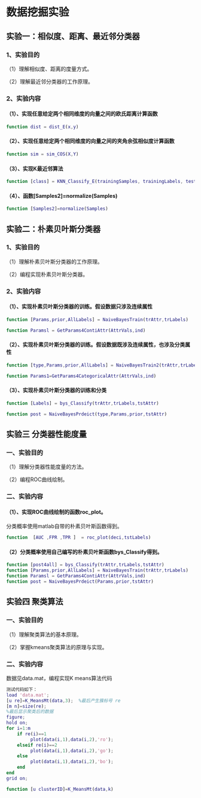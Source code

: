 







# 数据挖掘实验

## 实验一：相似度、距离、最近邻分类器

### **1、实验目的**

（1）理解相似度、距离的度量方式。

（2）理解最近邻分类器的工作原理。

### 2、**实验内容**

#### （1）、实现任意给定两个相同维度的向量之间的欧氏距离计算函数

```matlab
function dist = dist_E(x,y)
```

#### （2）、实现任意给定两个相同维度的向量之间的夹角余弦相似度计算函数

```matlab
function sim = sim_COS(X,Y)
```

#### （3）、实现K最近邻算法

```matlab
function [class] = KNN_Classify_E(trainingSamples, trainingLabels, testingSample,k)
```

#### （4）、函数[Samples2]=normalize(Samples)

```matlab
function [Samples2]=normalize(Samples)
```



## 实验二：**朴素贝叶斯分类器**

### **1、实验目的**

（1）理解朴素贝叶斯分类器的工作原理。

（2）编程实现朴素贝叶斯分类器。

### **2、实验内容**

#### （1）、实现朴素贝叶斯分类器的训练。假设数据只涉及连续属性

```matlab
function [Params,prior,AllLabels] = NaiveBayesTrain(trAttr,trLabels)

function Paramsl = GetParams4ContiAttr(AttrVals,ind)
```

#### （2）、实现朴素贝叶斯分类器的训练。假设数据既涉及连续属性，也涉及分类属性

```matlab
function [type,Params,prior,AllLabels] = NaiveBayesTrain2(trAttr,trLabels)

function Params1=GetParams4CategoricalAttr(AttrVals,ind)
```

#### （3）、实现朴素贝叶斯分类器的训练和分类

```matlab
function [Labels] = bys_Classify(trAttr,trLabels,tstAttr)

function post = NaiveBayesPrdeict(type,Params,prior,tstAttr)
```

## 实验三 **分类器性能度量**

### 一、**实验目的**

（1）理解分类器性能度量的方法。

（2）编程ROC曲线绘制。

### **二、实验内容**

#### （1）、实现ROC曲线绘制的函数roc_plot。

分类概率使用matlab自带的朴素贝叶斯函数得到。

```matlab
function  [AUC ,FPR ,TPR ]  = roc_plot(deci,tstLabels)
```

#### （2）分类概率使用自己编写的朴素贝叶斯函数bys_Classify得到。

```matlab
function [post4all] = bys_Classify(trAttr,trLabels,tstAttr)
function [Params,prior,AllLabels] = NaiveBayesTrain(trAttr,trLabels)
function Paramsl = GetParams4ContiAttr(AttrVals,ind)
function post = NaiveBayesPrdeict(Params,prior,tstAttr)	
```

## 实验四 聚类算法

### 一、**实验目的**

（1）理解聚类算法的基本原理。

（2）掌握kmeans聚类算法的原理与实现。

### **二、实验内容**

数据见data.mat，编程实现K means算法代码

```matlab
测试代码如下：
load 'data.mat';
[u re]=K_MeansMt(data,3);  %最后产生簇标号 re 
[m n]=size(re);
%最后显示聚类后的数据
figure;
hold on;
for i=1:m 
    if re(i)==1   
         plot(data(i,1),data(i,2),'ro'); 
    elseif re(i)==2
         plot(data(i,1),data(i,2),'go'); 
    else 
         plot(data(i,1),data(i,2),'bo'); 
    end
end
grid on;
```

```matlab
function [u clusterID]=K_MeansMt(data,k)
```

